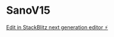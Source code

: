 # SanoV15

[Edit in StackBlitz next generation editor ⚡️](https://stackblitz.com/~/github.com/scoshields/SanoV15)